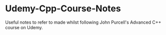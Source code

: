 # Udemy-Cpp-Course-Notes
Useful notes to refer to made whilst following John Purcell's Advanced C++ course on Udemy.
